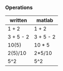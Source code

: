 ### Operations

| written | matlab |
|---|---|
| 1 + 2 | 1 + 2 |
| 3 + 5 - 2 | 3 + 5 - 2 |
| 10(5) | 10 * 5 |
| 2(5)/10 | 2*5/10 |
| 5^2 | 5^2 |